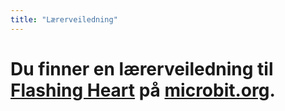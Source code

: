 ```yaml
---
title: "Lærerveiledning"
---
```


# Du finner en lærerveiledning til [Flashing Heart](https://www.microbit.co.uk/blocks/lessons/flashing-heart/activity) på [microbit.org](https://www.microbit.co.uk/blocks/lessons/flashing-heart).
